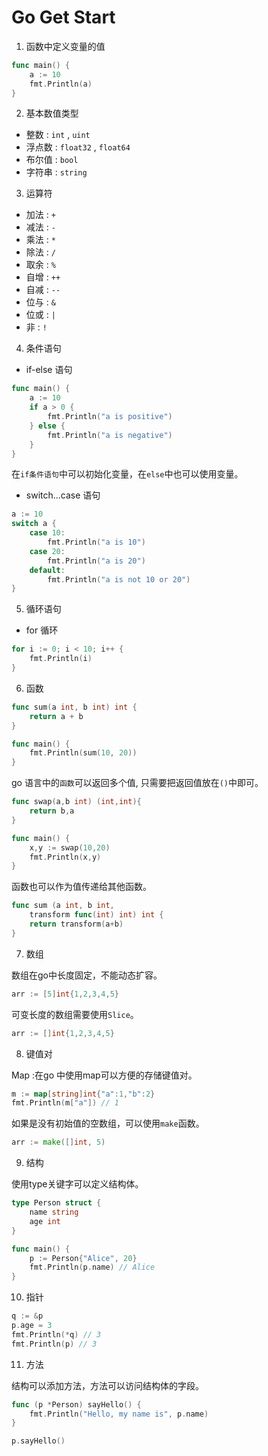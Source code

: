 # Go Get Start

1. 函数中定义变量的值

```go
func main() {
    a := 10
    fmt.Println(a)
}
```

2. 基本数值类型

- 整数 : `int` , `uint`
- 浮点数 : `float32` , `float64`
- 布尔值 : `bool`
- 字符串 : `string`

3.  运算符
- 加法 : `+`
- 减法 : `-`
- 乘法 : `*`
- 除法 : `/`
- 取余 : `%`
- 自增 : `++`
- 自减 : `--`
- 位与 : `&`
- 位或 : `|`
- 非 : `!`

4. 条件语句

- if-else 语句  
```go 
func main() {
    a := 10
    if a > 0 {
        fmt.Println("a is positive")
    } else {
        fmt.Println("a is negative")
    }
}
```

在`if条件语句`中可以初始化变量，在`else`中也可以使用变量。


- switch...case 语句  

```go
a := 10
switch a {
    case 10:
        fmt.Println("a is 10")
    case 20:
        fmt.Println("a is 20")
    default:
        fmt.Println("a is not 10 or 20")
}
```

5. 循环语句

- for 循环
```go
for i := 0; i < 10; i++ {
    fmt.Println(i)
}
```

6. 函数

```go
func sum(a int, b int) int {
    return a + b
}

func main() {
    fmt.Println(sum(10, 20))
}
```

go 语言中的`函数`可以返回多个值, 只需要把返回值放在`()`中即可。

```go 
func swap(a,b int) (int,int){
    return b,a
}

func main() {
    x,y := swap(10,20)
    fmt.Println(x,y)
}
```

函数也可以作为值传递给其他函数。

```go
func sum (a int, b int, 
    transform func(int) int) int {
    return transform(a+b)
}
```

7. 数组

数组在go中长度固定，不能动态扩容。

```go
arr := [5]int{1,2,3,4,5}
```

可变长度的数组需要使用`Slice`。

```go
arr := []int{1,2,3,4,5}
```

8. 键值对

Map :在go 中使用map可以方便的存储键值对。

```go
m := map[string]int{"a":1,"b":2}
fmt.Println(m["a"]) // 1
```

如果是没有初始值的空数组，可以使用`make`函数。

```go
arr := make([]int, 5)
```

9. 结构

使用type关键字可以定义结构体。

```go 
type Person struct {
    name string
    age int
}

func main() {
    p := Person{"Alice", 20}
    fmt.Println(p.name) // Alice
}
```

10. 指针

```go
q := &p
p.age = 3
fmt.Println(*q) // 3
fmt.Println(p) // 3
```

11. 方法

结构可以添加方法，方法可以访问结构体的字段。

```go
func (p *Person) sayHello() {
    fmt.Println("Hello, my name is", p.name)
}

p.sayHello()
```

